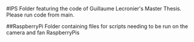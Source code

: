 #IPS
Folder featuring the code of Guillaume Lecronier's Master Thesis.
Please run code from main. 

##RaspberryPi
Folder containing files for scripts needing to be run on the camera and fan RaspberryPis
